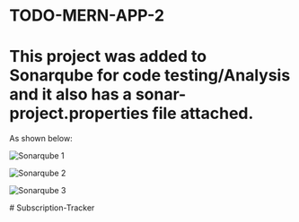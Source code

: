 # TODO-MERN-APP-2

# This project  was added to Sonarqube for code testing/Analysis and it also has a sonar-project.properties file attached.

As shown below:

![Sonarqube 1](https://user-images.githubusercontent.com/123246875/230645593-a8651066-1d49-4ca7-9ab3-097558126e6c.png)

![Sonarqube 2](https://user-images.githubusercontent.com/123246875/230645598-d9fb7e21-d756-411a-9820-ee719cd42c0a.png)

![Sonarqube 3](https://user-images.githubusercontent.com/123246875/230645600-ce839dce-bf9e-4e88-96f8-9033d3a10535.png)


#   S u b s c r i p t i o n - T r a c k e r  
 